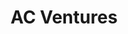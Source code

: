 ---
layout: firm_page
title: "AC Ventures"
id: "acv.vc"
permalink: "/acventuresacv.vc/"
website: "https://acv.vc"
offices: "Jakarta (Indonesia), Singapore (Singapore)"
investment_stages: "Seed, Series A"
portfolio_companies: "707, MAKA Motors, Simplus, Gmeelan, Koltiva, Accacia, BRIK, Atma, Supermom, IDEAL, Waste4Change, SkorLife, Shipper, ESB, Oy!, Majoo, Reku, Stockbit, Bibit, Rosé All Day Cosmetics, Otoklix, KLAR, Broom, Soul Parking, Xurya, Julo, KoinWorks, Astro, Xendit, Carsome, Hijra Bank, Durianpay, Aruna, EdenFarm, Ula, CoLearn, PINA, NAMA Beauty, Payfazz, Kargo, Sirka, Grow Commerce, ErudiFi, Hacktiv8, Ayoconnect, IndoTrading, e27, GetCraft, Adskom, Laku6, Ematic Solutions, ZUZU Hospitality, Xfers, Qraved, 17 Live, Pathao, R Fitness, Yummy Corp, Amity, Akseleran, Wahyoo, Bizzy, Coffee Meets Bagel, Warung Pintar, NOBI, ProSpark, Legit, Segari, Raena, Finantier, BukuWarung, Dekoruma, Workmate, Docquity, Kata.ai, StickEarn, Bobobox, Fore"
portfolio_link: "https://acv.vc/portfolio/"
investment_markets: "Consumer businesses, B2B, digital media, Fintech, SME industries, Agriculture & Farming, Climate & Sustainability, Digital Enablers, Ecommerce & Retail, Education Tech, Enterprise Solutions, Health Tech, Logistics & Mobility, Travel & Hospitality"
founded_year: "2014"
description: "AC Ventures is an early-stage technology venture fund focusing on Indonesian and ASEAN tech-enabled businesses. They prioritize environmental and social impact, providing entrepreneurs with capital and operational expertise. The firm aims to empower founders and build world-class companies."
linkedin: "https://www.linkedin.com/company/acventuresindonesia/"
twitter: ""
instagram: "https://www.instagram.com/acventuresindonesia/"
team_page: "https://acv.vc/about/our-team/"
investor_type: "Venture Capital"
crunchbase: "https://www.crunchbase.com/organization/acventures"
pitchbook: ""

# SEO Optimization
meta_title: "AC Ventures - VC Firm - projectstartups.com"
meta_description: "AC Ventures, AC Ventures is an early-stage technology venture fund focusing on Indonesian and ASEAN tech-enabled businesses. They prioritize environmental and soci..."
meta_keywords: "AC Ventures, Consumer businesses, B2B, digital media, Fintech, SME industries, Agriculture & Farming, Climate & Sustainability, Digital Enablers, Ecommerce & Retail, Education Tech, Enterprise Solutions, Health Tech, Logistics & Mobility, Travel & Hospitality, VC firm, venture capital, startup investor, projectstartups.com"
canonical_url: "https://vc.projectstartups.com/acventuresacv.vc/"
---